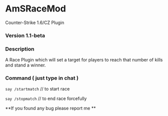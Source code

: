 # AmSRaceMod
Counter-Strike 1.6/CZ Plugin

### Version 1.1-beta

### Description
A Race Plugin which will set a target for players to reach that number of kills and stand a winner.

###  Command ( just type in chat )

`say /startmatch` // to start race 

`say /stopmatch` // to end race forcefully


**If you found any bug please report me **
